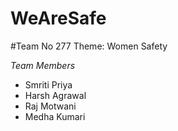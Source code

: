 # WeAreSafe
 
#Team No 277 Theme: Women Safety


*Team Members*
- Smriti Priya
- Harsh Agrawal
- Raj Motwani
- Medha Kumari
